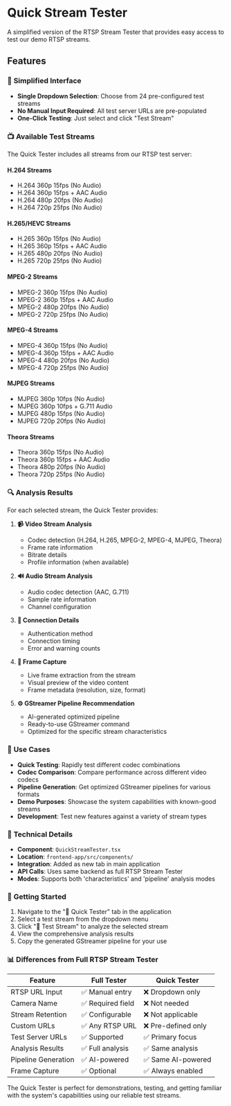 # Quick Stream Tester

A simplified version of the RTSP Stream Tester that provides easy access to test our demo RTSP streams.

## Features

### 🚀 **Simplified Interface**
- **Single Dropdown Selection**: Choose from 24 pre-configured test streams
- **No Manual Input Required**: All test server URLs are pre-populated
- **One-Click Testing**: Just select and click "Test Stream"

### 📺 **Available Test Streams**

The Quick Tester includes all streams from our RTSP test server:

#### **H.264 Streams**
- H.264 360p 15fps (No Audio)
- H.264 360p 15fps + AAC Audio
- H.264 480p 20fps (No Audio)
- H.264 720p 25fps (No Audio)

#### **H.265/HEVC Streams**
- H.265 360p 15fps (No Audio)
- H.265 360p 15fps + AAC Audio
- H.265 480p 20fps (No Audio)
- H.265 720p 25fps (No Audio)

#### **MPEG-2 Streams**
- MPEG-2 360p 15fps (No Audio)
- MPEG-2 360p 15fps + AAC Audio
- MPEG-2 480p 20fps (No Audio)
- MPEG-2 720p 25fps (No Audio)

#### **MPEG-4 Streams**
- MPEG-4 360p 15fps (No Audio)
- MPEG-4 360p 15fps + AAC Audio
- MPEG-4 480p 20fps (No Audio)
- MPEG-4 720p 25fps (No Audio)

#### **MJPEG Streams**
- MJPEG 360p 10fps (No Audio)
- MJPEG 360p 10fps + G.711 Audio
- MJPEG 480p 15fps (No Audio)
- MJPEG 720p 20fps (No Audio)

#### **Theora Streams**
- Theora 360p 15fps (No Audio)
- Theora 360p 15fps + AAC Audio
- Theora 480p 20fps (No Audio)
- Theora 720p 25fps (No Audio)

### 🔍 **Analysis Results**

For each selected stream, the Quick Tester provides:

1. **📹 Video Stream Analysis**
   - Codec detection (H.264, H.265, MPEG-2, MPEG-4, MJPEG, Theora)
   - Frame rate information
   - Bitrate details
   - Profile information (when available)

2. **🔊 Audio Stream Analysis**
   - Audio codec detection (AAC, G.711)
   - Sample rate information
   - Channel configuration

3. **🔗 Connection Details**
   - Authentication method
   - Connection timing
   - Error and warning counts

4. **📸 Frame Capture**
   - Live frame extraction from the stream
   - Visual preview of the video content
   - Frame metadata (resolution, size, format)

5. **⚙️ GStreamer Pipeline Recommendation**
   - AI-generated optimized pipeline
   - Ready-to-use GStreamer command
   - Optimized for the specific stream characteristics

### 🎯 **Use Cases**

- **Quick Testing**: Rapidly test different codec combinations
- **Codec Comparison**: Compare performance across different video codecs
- **Pipeline Generation**: Get optimized GStreamer pipelines for various formats
- **Demo Purposes**: Showcase the system capabilities with known-good streams
- **Development**: Test new features against a variety of stream types

### 🔧 **Technical Details**

- **Component**: `QuickStreamTester.tsx`
- **Location**: `frontend-app/src/components/`
- **Integration**: Added as new tab in main application
- **API Calls**: Uses same backend as full RTSP Stream Tester
- **Modes**: Supports both 'characteristics' and 'pipeline' analysis modes

### 🚀 **Getting Started**

1. Navigate to the "🚀 Quick Tester" tab in the application
2. Select a test stream from the dropdown menu
3. Click "🧪 Test Stream" to analyze the selected stream
4. View the comprehensive analysis results
5. Copy the generated GStreamer pipeline for your use

### 📊 **Differences from Full RTSP Stream Tester**

| Feature | Full Tester | Quick Tester |
|---------|-------------|--------------|
| RTSP URL Input | ✅ Manual entry | ❌ Dropdown only |
| Camera Name | ✅ Required field | ❌ Not needed |
| Stream Retention | ✅ Configurable | ❌ Not applicable |
| Custom URLs | ✅ Any RTSP URL | ❌ Pre-defined only |
| Test Server URLs | ✅ Supported | ✅ Primary focus |
| Analysis Results | ✅ Full analysis | ✅ Same analysis |
| Pipeline Generation | ✅ AI-powered | ✅ Same AI-powered |
| Frame Capture | ✅ Optional | ✅ Always enabled |

The Quick Tester is perfect for demonstrations, testing, and getting familiar with the system's capabilities using our reliable test streams.
